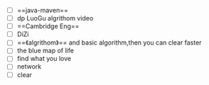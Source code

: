 - [ ] ==java-maven==
- [ ] dp LuoGu algrithom video
- [ ] ==Cambridge Eng==
- [ ] DiZi
- [ ] ==《algrithom》== and basic algorithm,then you can clear faster
- [ ] the blue map of life 
- [ ] find what you love
- [ ] network
- [ ] clear